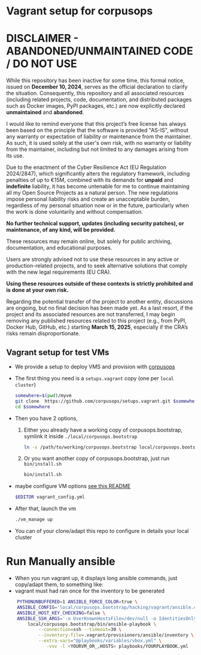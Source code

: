 # Vagrant setup for corpusops


DISCLAIMER - ABANDONED/UNMAINTAINED CODE / DO NOT USE
=======================================================
While this repository has been inactive for some time, this formal notice, issued on **December 10, 2024**, serves as the official declaration to clarify the situation. Consequently, this repository and all associated resources (including related projects, code, documentation, and distributed packages such as Docker images, PyPI packages, etc.) are now explicitly declared **unmaintained** and **abandoned**.

I would like to remind everyone that this project’s free license has always been based on the principle that the software is provided "AS-IS", without any warranty or expectation of liability or maintenance from the maintainer.
As such, it is used solely at the user's own risk, with no warranty or liability from the maintainer, including but not limited to any damages arising from its use.

Due to the enactment of the Cyber Resilience Act (EU Regulation 2024/2847), which significantly alters the regulatory framework, including penalties of up to €15M, combined with its demands for **unpaid** and **indefinite** liability, it has become untenable for me to continue maintaining all my Open Source Projects as a natural person.
The new regulations impose personal liability risks and create an unacceptable burden, regardless of my personal situation now or in the future, particularly when the work is done voluntarily and without compensation.

**No further technical support, updates (including security patches), or maintenance, of any kind, will be provided.**

These resources may remain online, but solely for public archiving, documentation, and educational purposes.

Users are strongly advised not to use these resources in any active or production-related projects, and to seek alternative solutions that comply with the new legal requirements (EU CRA).

**Using these resources outside of these contexts is strictly prohibited and is done at your own risk.**

Regarding the potential transfer of the project to another entity, discussions are ongoing, but no final decision has been made yet. As a last resort, if the project and its associated resources are not transferred, I may begin removing any published resources related to this project (e.g., from PyPI, Docker Hub, GitHub, etc.) starting **March 15, 2025**, especially if the CRA’s risks remain disproportionate.

## Vagrant setup for test VMs
- We provide a setup to deploy VMS and provision with [corpusops](https://github.com/corpusops/corpusops.bootstrap.git)
- The first thing you need is a ``setups.vagrant`` copy (one per ``local cluster``)

    ```sh
    somewhere=$(pwd)/myvm
    git clone  https://github.com/corpusops/setups.vagrant.git $somewhere
    cd $somewhere
    ```

- Then you have 2 options,
    1. Either you already have a working copy of corpusops.bootstrap, symlink it inside ``./local/corpusops.bootstrap``

        ```sh
        ln -s /path/to/working/corpusops.bootstrap local/corpusops.bootstrap
        ```
    2. Or you want another copy of corpusops.bootstrap, just run ``bin/install.sh``

        ```sh
        bin/install.sh
        ```

- maybe configure VM options [see this README](https://github.com/corpusops/corpusops.bootstrap/blob/master/hacking/vagrant/README.md)

    ```sh
    $EDITOR vagrant_config.yml
    ```

- After that, launch the vm

    ```sh
    ./vm_manage up
    ```

- You can of your clone/adapt this repo to configure in details your local cluster


# Run Manually ansible

- When you run vagrant up, it displays long ansible commands, just copy/adapt them, to something like:
- vagrant must had ran once for the inventory to be generated

```sh
    PYTHONUNBUFFERED=1 ANSIBLE_FORCE_COLOR=true \
    ANSIBLE_CONFIG='local/corpusops.bootstrap/hacking/vagrant/ansible.cfg' \
    ANSIBLE_HOST_KEY_CHECKING=false \
    ANSIBLE_SSH_ARGS='-o UserKnownHostsFile=/dev/null -o IdentitiesOnly=yes -o ControlMaster=auto -o ControlPersist=60s' \
        local/corpusops.bootstrap/bin/ansible-playbook \
            --connection=ssh --timeout=30 \
            --inventory-file=.vagrant/provisioners/ansible/inventory \
            --extra-vars="@playbooks/variables/vbox.yml" \
               -vvv -l <YOURVM_OR_,HOSTS> playbooks/YOURPLAYBOOK.yml
```

